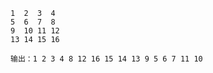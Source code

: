 ```
1  2  3  4
5  6  7  8
9  10 11 12
13 14 15 16

输出：1 2 3 4 8 12 16 15 14 13 9 5 6 7 11 10
```

```java

```
